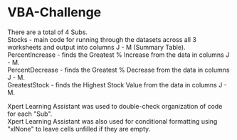 # VBA-Challenge

There are a total of 4 Subs.  
  Stocks - main code for running through the datasets across all 3 worksheets and output into columns J - M (Summary Table).  
  PercentIncrease - finds the Greatest % Increase from the data in columns J - M.  
  PercentDecrease - finds the Greatest % Decrease from the data in columns J - M.  
  GreatestStock - finds the Highest Stock Value from the data in columns J - M.  
  
Xpert Learning Assistant was used to double-check organization of code for each "Sub".  
Xpert Learning Assistant was also used for conditional formatting using "xlNone" to leave cells unfilled if they are empty.
